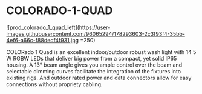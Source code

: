 # COLORADO-1-QUAD




![prod_colorado_1_quad_left](https://user-images.githubusercontent.com/96065294/178293603-2c3f93f4-35bb-4ef6-a66c-f88dedf4f931.jpg =250)


COLORado 1 Quad is an excellent indoor/outdoor robust wash light with 14 5 W RGBW LEDs that deliver big power from a compact, yet solid IP65 housing. A 13° beam angle gives you ample control over the beam and selectable dimming curves facilitate the integration of the fixtures into existing rigs.  And outdoor rated power and data connectors allow for easy connections without propriety cabling.
